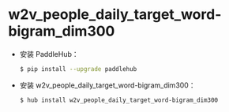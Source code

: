 # w2v_people_daily_target_word-bigram_dim300
* 安装 PaddleHub：

    ```bash
    $ pip install --upgrade paddlehub
    ```

* 安装 w2v_people_daily_target_word-bigram_dim300：

    ```bash
    $ hub install w2v_people_daily_target_word-bigram_dim300
    ```
